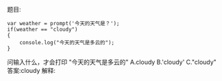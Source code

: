 题目:

    var weather = prompt('今天的天气是？');
    if(weather == "cloudy")
    {
        console.log("今天的天气是多云的");
    }
问输入什么，才会打印 "今天的天气是多云的"
A.cloudy
B.'cloudy'
C."cloudy"
答案:cloudy
解释: